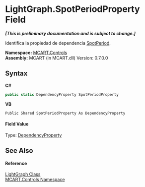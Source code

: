 # LightGraph.SpotPeriodProperty Field
 _**\[This is preliminary documentation and is subject to change.\]**_

Identifica la propiedad de dependencia <a href="86d0891b-2349-48fa-1d42-f07869688d8a">SpotPeriod</a>.

**Namespace:**&nbsp;<a href="1c9d7a8e-81d4-838a-f87d-7379b253b6ce">MCART.Controls</a><br />**Assembly:**&nbsp;MCART (in MCART.dll) Version: 0.7.0.0

## Syntax

**C#**<br />
``` C#
public static DependencyProperty SpotPeriodProperty
```

**VB**<br />
``` VB
Public Shared SpotPeriodProperty As DependencyProperty
```


#### Field Value
Type: <a href="http://msdn2.microsoft.com/es-es/library/ms589318" target="_blank">DependencyProperty</a>

## See Also


#### Reference
<a href="f400f8f7-1065-2800-6141-c19ec74de27c">LightGraph Class</a><br /><a href="1c9d7a8e-81d4-838a-f87d-7379b253b6ce">MCART.Controls Namespace</a><br />